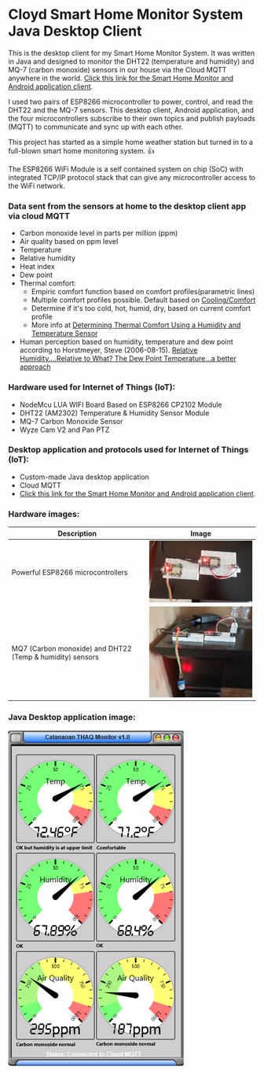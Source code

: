 # Cloyd Smart Home Monitor System Java Desktop Client
This is the desktop client for my Smart Home Monitor System. It was written in Java and designed to monitor the DHT22 (temperature and humidity) and MQ-7 (carbon monoxide) sensors in our house via the Cloud MQTT anywhere in the world. [Click this link for the Smart Home Monitor and Android application client](https://github.com/ccatanaoan/HomeTempHumidityMonitor).

I used two pairs of ESP8266 microcontroller to power, control, and read the DHT22 and the MQ-7 sensors. This desktop client, Android application, and the four microcontrollers subscribe to their own topics and publish payloads (MQTT) to communicate and sync up with each other.

This project has started as a simple home weather station but turned in to a full-blown smart home monitoring system. :+1:

The ESP8266 WiFi Module is a self contained system on chip (SoC) with integrated TCP/IP protocol stack that can give any microcontroller access to the WiFi network.

### Data sent from the sensors at home to the desktop client app via cloud MQTT
- Carbon monoxide level in parts per million (ppm)
- Air quality based on ppm level
- Temperature
- Relative humidity
- Heat index
- Dew point
- Thermal comfort:
  - Empiric comfort function based on comfort profiles(parametric lines)
  - Multiple comfort profiles possible. Default based on [Cooling/Comfort](https://c03.apogee.net/contentplayer/?coursetype=ces&utilityid=duquesnelight&id=1347)
  - Determine if it's too cold, hot, humid, dry, based on current comfort profile
  - More info at [Determining Thermal Comfort Using a Humidity and Temperature Sensor](https://www.azosensors.com/article.aspx?ArticleID=487)
- Human perception based on humidity, temperature and dew point according to Horstmeyer, Steve (2006-08-15). [Relative Humidity....Relative to What? The Dew Point Temperature...a better approach](http://www.shorstmeyer.com/wxfaqs/humidity/humidity.html)

### Hardware used for Internet of Things (IoT):
* NodeMcu LUA WIFI Board Based on ESP8266 CP2102 Module
* DHT22 (AM2302) Temperature & Humidity Sensor Module
* MQ-7 Carbon Monoxide Sensor
* Wyze Cam V2 and Pan PTZ

### Desktop application and protocols used for Internet of Things (IoT):
- Custom-made Java desktop application
- Cloud MQTT
- [Click this link for the Smart Home Monitor and Android application client](https://github.com/ccatanaoan/HomeTempHumidityMonitor).

### Hardware images:
Description | Image
--------|------
Powerful ESP8266 microcontrollers | ![Image 2](Images/2.jpg) 
MQ7 (Carbon monoxide) and DHT22 (Temp & humidity) sensors | ![Image 3](Images/3.jpg)

### Java Desktop application image:

![Image 1](Images/1.png)